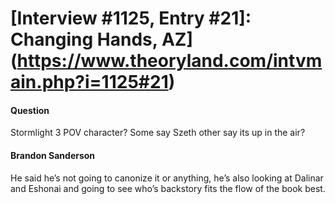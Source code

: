 # [Interview #1125, Entry #21]: Changing Hands, AZ](https://www.theoryland.com/intvmain.php?i=1125#21)

#### Question

Stormlight 3 POV character? Some say Szeth other say its up in the air?

#### Brandon Sanderson

He said he’s not going to canonize it or anything, he’s also looking at Dalinar and Eshonai and going to see who’s backstory fits the flow of the book best.

